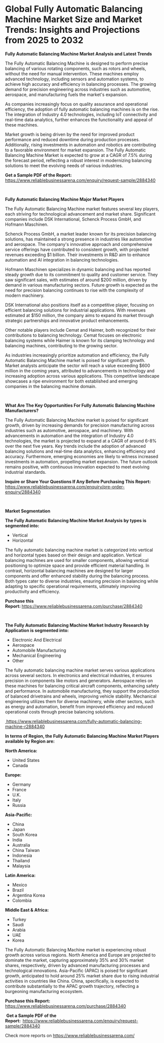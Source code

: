 <p><h1>Global Fully Automatic Balancing Machine Market Size and Market Trends: Insights and Projections from 2025 to 2032</h1></p><p><strong>Fully Automatic Balancing Machine Market Analysis and Latest Trends</strong></p>
<p><p>The Fully Automatic Balancing Machine is designed to perform precise balancing of various rotating components, such as rotors and wheels, without the need for manual intervention. These machines employ advanced technology, including sensors and automation systems, to achieve high accuracy and efficiency in balancing processes. The growing demand for precision engineering across industries such as automotive, aerospace, and manufacturing fuels the market's expansion. </p><p>As companies increasingly focus on quality assurance and operational efficiency, the adoption of fully automatic balancing machines is on the rise. The integration of Industry 4.0 technologies, including IoT connectivity and real-time data analytics, further enhances the functionality and appeal of these machines. </p><p>Market growth is being driven by the need for improved product performance and reduced downtime during production processes. Additionally, rising investments in automation and robotics are contributing to a favorable environment for market expansion. The Fully Automatic Balancing Machine Market is expected to grow at a CAGR of 7.5% during the forecast period, reflecting a robust interest in modernizing balancing solutions to meet the evolving needs of various industries.</p></p>
<p><strong>Get a Sample PDF of the Report:&nbsp;</strong> <a href="https://www.reliablebusinessarena.com/enquiry/request-sample/2884340?utm_campaign=2746&utm_medium=2&utm_source=Github&utm_content=ia&utm_term=13032025&utm_id=fully-automatic-balancing-machine">https://www.reliablebusinessarena.com/enquiry/request-sample/2884340</a></p>
<p>&nbsp;</p>
<p><strong>Fully Automatic Balancing Machine Major Market Players</strong></p>
<p><p>The Fully Automatic Balancing Machine market features several key players, each striving for technological advancement and market share. Significant companies include DSK International, Schenck Process GmbH, and Hofmann Maschinen.</p><p>Schenck Process GmbH, a market leader known for its precision balancing solutions, has maintained a strong presence in industries like automotive and aerospace. The company's innovative approach and comprehensive service offerings have contributed to consistent growth, with projected revenues exceeding $1 billion. Their investments in R&D aim to enhance automation and AI integration in balancing technologies.</p><p>Hofmann Maschinen specializes in dynamic balancing and has reported steady growth due to its commitment to quality and customer service. They saw significant sales, with estimates of around $200 million, driven by demand in various manufacturing sectors. Future growth is expected as the need for precision balancing continues to rise with the complexity of modern machinery.</p><p>DSK International also positions itself as a competitive player, focusing on efficient balancing solutions for industrial applications. With revenues estimated at $150 million, the company aims to expand its market through strategic partnerships and innovative product enhancements.</p><p>Other notable players include Cemat and Haimer, both recognized for their contributions to balancing technology. Cemat focuses on electronic balancing systems while Haimer is known for its clamping technology and balancing machines, contributing to the growing sector.</p><p>As industries increasingly prioritize automation and efficiency, the Fully Automatic Balancing Machine market is poised for significant growth. Market analysts anticipate the sector will reach a value exceeding $600 million in the coming years, attributed to advancements in technology and increasing adoption across various applications. This competitive landscape showcases a ripe environment for both established and emerging companies in the balancing machine domain.</p></p>
<p>&nbsp;</p>
<p><strong>What Are The Key Opportunities For Fully Automatic Balancing Machine Manufacturers?</strong></p>
<p><p>The Fully Automatic Balancing Machine market is poised for significant growth, driven by increasing demands for precision manufacturing across industries such as automotive, aerospace, and machinery. With advancements in automation and the integration of Industry 4.0 technologies, the market is projected to expand at a CAGR of around 6-8% over the next five years. Key trends include the adoption of advanced balancing solutions and real-time data analytics, enhancing efficiency and accuracy. Furthermore, emerging economies are likely to witness increased investments in automation, propelling market expansion. The future outlook remains positive, with continuous innovation expected to meet evolving industrial standards.</p></p>
<p><strong>Inquire or Share Your Questions If Any Before Purchasing This Report:</strong> <a href="https://www.reliablebusinessarena.com/enquiry/pre-order-enquiry/2884340?utm_campaign=2746&utm_medium=2&utm_source=Github&utm_content=ia&utm_term=13032025&utm_id=fully-automatic-balancing-machine">https://www.reliablebusinessarena.com/enquiry/pre-order-enquiry/2884340</a></p>
<p>&nbsp;</p>
<p><strong>Market Segmentation</strong></p>
<p><strong>The Fully Automatic Balancing Machine Market Analysis by types is segmented into:</strong></p>
<p><ul><li>Vertical</li><li>Horizontal</li></ul></p>
<p><p>The fully automatic balancing machine market is categorized into vertical and horizontal types based on their design and application. Vertical balancing machines are used for smaller components, allowing vertical positioning to optimize space and provide efficient material handling. In contrast, horizontal balancing machines are designed for larger components and offer enhanced stability during the balancing process. Both types cater to diverse industries, ensuring precision in balancing while adapting to specific operational requirements, ultimately improving productivity and efficiency.</p></p>
<p><strong>Purchase this Report:&nbsp;</strong><a href="https://www.reliablebusinessarena.com/purchase/2884340?utm_campaign=2746&utm_medium=2&utm_source=Github&utm_content=ia&utm_term=13032025&utm_id=fully-automatic-balancing-machine">https://www.reliablebusinessarena.com/purchase/2884340</a></p>
<p>&nbsp;</p>
<p><strong>The Fully Automatic Balancing Machine Market Industry Research by Application is segmented into:</strong></p>
<p><ul><li>Electronic And Electrical</li><li>Aerospace</li><li>Automobile Manufacturing</li><li>Mechanical Engineering</li><li>Other</li></ul></p>
<p><p>The fully automatic balancing machine market serves various applications across several sectors. In electronics and electrical industries, it ensures precision in components like motors and generators. Aerospace relies on these machines for balancing critical aircraft components, enhancing safety and performance. In automobile manufacturing, they support the production of balanced drivetrains and wheels, improving vehicle stability. Mechanical engineering utilizes them for diverse machinery, while other sectors, such as energy and automation, benefit from improved efficiency and reduced operational costs through precise balancing solutions.</p></p>
<p><a href="https://www.reliablebusinessarena.com/fully-automatic-balancing-machine-r2884340?utm_campaign=2746&utm_medium=2&utm_source=Github&utm_content=ia&utm_term=13032025&utm_id=fully-automatic-balancing-machine">&nbsp;https://www.reliablebusinessarena.com/fully-automatic-balancing-machine-r2884340</a></p>
<p><strong>In terms of Region, the Fully Automatic Balancing Machine Market Players available by Region are:</strong></p>
<p>
    <p> <strong> North America: </strong>
        <ul>
            <li>United States</li>
            <li>Canada</li>
        </ul>
        </p> 
    <p> <strong> Europe: </strong>
        <ul>
            <li>Germany</li>
            <li>France</li>
            <li>U.K.</li>
            <li>Italy</li>
            <li>Russia</li>
        </ul>
        </p> 
    <p> <strong> Asia-Pacific: </strong>
        <ul>
            <li>China</li>
            <li>Japan</li>
            <li>South Korea</li>
            <li>India</li>
            <li>Australia</li>
            <li>China Taiwan</li>
            <li>Indonesia</li>
            <li>Thailand</li>
            <li>Malaysia</li>
        </ul>
        </p> 
    <p> <strong> Latin America: </strong>
        <ul>
            <li>Mexico</li>
            <li>Brazil</li>
            <li>Argentina Korea</li>
            <li>Colombia</li>
        </ul>
        </p> 
    <p> <strong> Middle East & Africa: </strong>
        <ul>
            <li>Turkey</li>
            <li>Saudi</li>
            <li>Arabia</li>
            <li>UAE</li>
            <li>Korea</li>
        </ul>
    </p>
    </p>
<p><p>The Fully Automatic Balancing Machine market is experiencing robust growth across various regions. North America and Europe are projected to dominate the market, capturing approximately 35% and 30% market shares, respectively, driven by advanced manufacturing processes and technological innovations. Asia-Pacific (APAC) is poised for significant growth, anticipated to hold around 25% market share due to rising industrial activities in countries like China. China, specifically, is expected to contribute substantially to the APAC growth trajectory, reflecting a burgeoning manufacturing ecosystem.</p></p>
<p><strong>Purchase this Report: </strong><a href="https://www.reliablebusinessarena.com/purchase/2884340?utm_campaign=2746&utm_medium=2&utm_source=Github&utm_content=ia&utm_term=13032025&utm_id=fully-automatic-balancing-machine">https://www.reliablebusinessarena.com/purchase/2884340</a></p>
<p>&nbsp;<strong>Get a Sample PDF of the Report:&nbsp;&nbsp;</strong><a href="https://www.reliablebusinessarena.com/enquiry/request-sample/2884340?utm_campaign=2746&utm_medium=2&utm_source=Github&utm_content=ia&utm_term=13032025&utm_id=fully-automatic-balancing-machine">https://www.reliablebusinessarena.com/enquiry/request-sample/2884340</a></p>
<p><strong></strong></p>
<p>Check more reports on <a href="https://www.reliablebusinessarena.com/?utm_campaign=2746&utm_medium=2&utm_source=Github&utm_content=ia&utm_term=13032025&utm_id=fully-automatic-balancing-machine">https://www.reliablebusinessarena.com/</a></p>